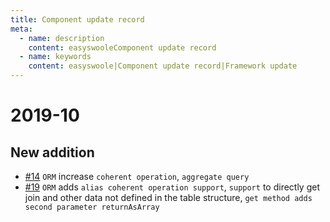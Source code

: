 ```yaml
---
title: Component update record
meta:
  - name: description
    content: easyswooleComponent update record
  - name: keywords
    content: easyswoole|Component update record|Framework update
---
```



# 2019-10

## New addition
- [#14](https://github.com/easy-swoole/orm/pull/14) `ORM` increase `coherent operation`, `aggregate query`
- [#19](https://github.com/easy-swoole/orm/pull/19) `ORM` adds `alias coherent operation support`, `support` to directly get join and other data not defined in the table structure, `get method adds second parameter returnAsArray`